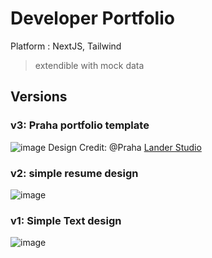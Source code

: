 # Developer Portfolio

Platform : NextJS, Tailwind 
> extendible with mock data

## Versions

### v3: Praha portfolio template

![image](https://github.com/user-attachments/assets/4c7c6a8f-5f01-4ca8-bfaa-98bfd475ecbc)
Design Credit:
@Praha
[Lander Studio](https://lander.studio/)


### v2: simple resume design

![image](https://github.com/user-attachments/assets/191fe248-3f51-4dbc-a111-3560d4fdf9a4)

### v1: Simple Text design

![image](https://github.com/user-attachments/assets/bdc9d322-dda8-4b41-989f-27a38dc9775c)




